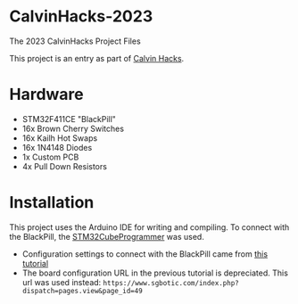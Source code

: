 # CalvinHacks-2023
The 2023 CalvinHacks Project Files

This project is an entry as part of [Calvin Hacks](calvinhacks.org).

# Hardware

* STM32F411CE "BlackPill"
* 16x Brown Cherry Switches
* 16x Kailh Hot Swaps
* 16x 1N4148 Diodes
* 1x Custom PCB
* 4x Pull Down Resistors

# Installation

This project uses the Arduino IDE for writing and compiling. To connect with the BlackPill, the [STM32CubeProgrammer](https://www.st.com/en/development-tools/stm32cubeprog.html#overview) was used.
* Configuration settings to connect with the BlackPill came from [this tutorial](https://www.sgbotic.com/index.php?dispatch=pages.view&page_id=49)
* The board configuration URL in the previous tutorial is depreciated. This url was used instead:
    ```https://www.sgbotic.com/index.php?dispatch=pages.view&page_id=49```
